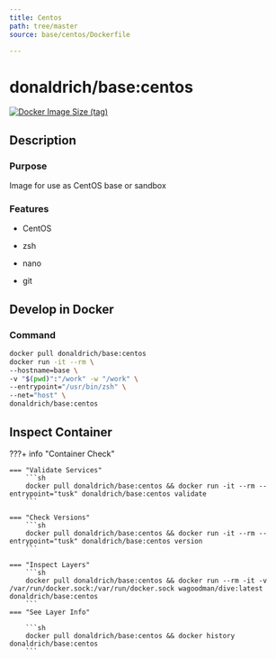 ```yaml
---
title: Centos
path: tree/master
source: base/centos/Dockerfile

---
```


# donaldrich/base:centos

[![Docker Image Size (tag)](https://img.shields.io/docker/image-size/donaldrich/base/centos?color=blue&label=size&logo=docker&style=flat-square)](https://hub.docker.com/r/donaldrich/base/centos)

## Description

### Purpose

Image for use as CentOS base or sandbox

### Features

* CentOS

* zsh

* nano

* git

## Develop in Docker

### Command

```sh
docker pull donaldrich/base:centos
docker run -it --rm \
--hostname=base \
-v "$(pwd)":"/work" -w "/work" \
--entrypoint="/usr/bin/zsh" \
--net="host" \
donaldrich/base:centos
```

## Inspect Container

???+ info "Container Check"

    === "Validate Services"
        ```sh
        docker pull donaldrich/base:centos && docker run -it --rm --entrypoint="tusk" donaldrich/base:centos validate
        ```

    === "Check Versions"
        ```sh
        docker pull donaldrich/base:centos && docker run -it --rm --entrypoint="tusk" donaldrich/base:centos version
        ```

    === "Inspect Layers"
        ```sh
        docker pull donaldrich/base:centos && docker run --rm -it -v /var/run/docker.sock:/var/run/docker.sock wagoodman/dive:latest donaldrich/base:centos
        ```
    === "See Layer Info"

        ```sh
        docker pull donaldrich/base:centos && docker history donaldrich/base:centos
        ```
